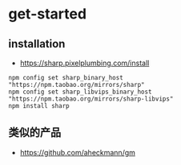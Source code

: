 # get-started


## installation
- https://sharp.pixelplumbing.com/install

```shell
npm config set sharp_binary_host "https://npm.taobao.org/mirrors/sharp"
npm config set sharp_libvips_binary_host "https://npm.taobao.org/mirrors/sharp-libvips"
npm install sharp
```

## 类似的产品
- https://github.com/aheckmann/gm
